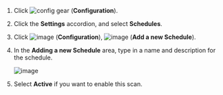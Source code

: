 1.  Click ![config gear](../images/config-gear.png) (**Configuration**).

2.  Click the **Settings** accordion, and select **Schedules**.

3.  Click ![image](../images/1847.png) (**Configuration**),
    ![image](../images/1862.png) (**Add a new Schedule**).

4.  In the **Adding a new Schedule** area, type in a name and
    description for the schedule.

    ![image](../images/1940.png)

5.  Select **Active** if you want to enable this scan.
